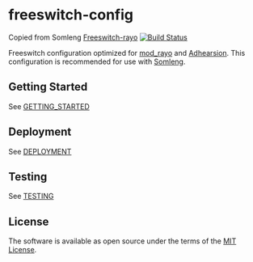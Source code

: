 # freeswitch-config
Copied from Somleng [Freeswitch-rayo](https://github.com/somleng/freeswitch-config/blob/master/docs/GETTING_STARTED.md)
[![Build Status](https://travis-ci.org/somleng/freeswitch-config.svg?branch=master)](https://travis-ci.org/somleng/freeswitch-config)

Freeswitch configuration optimized for [mod_rayo](https://freeswitch.org/confluence/display/FREESWITCH/mod_rayo) and [Adhearsion](https://github.com/adhearsion/adhearsion). This configuration is recommended for use with [Somleng](http://www.somleng.org/).

## Getting Started

See [GETTING_STARTED](https://github.com/somleng/freeswitch-config/tree/master/docs/GETTING_STARTED.md)

## Deployment

See [DEPLOYMENT](https://github.com/somleng/freeswitch-config/tree/master/docs/DEPLOYMENT.md)

## Testing

See [TESTING](https://github.com/somleng/freeswitch-config/tree/master/docs/TESTING.md)

## License

The software is available as open source under the terms of the [MIT License](http://opensource.org/licenses/MIT).

